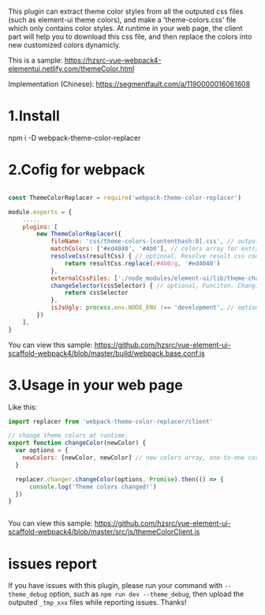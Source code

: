 This plugin can extract theme color styles from all the outputed css files (such as element-ui theme colors), and make a 'theme-colors.css' file which only contains color styles. At runtime in your web page, the client part will help you to download this css file, and then replace the colors into new customized colors dynamicly.

This is a sample:
https://hzsrc-vue-webpack4-elementui.netlify.com/themeColor.html

Implementation (Chinese):
https://segmentfault.com/a/1190000016061608

# 1.Install
npm i -D webpack-theme-color-replacer

# 2.Cofig for webpack

````js

const ThemeColorReplacer = require('webpack-theme-color-replacer')

module.exports = {
    .....
    plugins: [
        new ThemeColorReplacer({
            fileName: 'css/theme-colors-[contenthash:8].css', // output css file name, suport [contenthash] and [hash].
            matchColors: ['#ed4040', '#4b0'], // colors array for extracting css file
            resolveCss(resultCss) { // optional. Resolve result css code as you wish.
                return resultCss.replace(/#4b0/g, '#ed4040')
            },
            externalCssFiles: ['./node_modules/element-ui/lib/theme-chalk/index.css'], // optional, String or string array. Set external css files (such as cdn css) to extract colors.
            changeSelector(cssSelector) { // optional, Funciton. Changing css selectors, in order to raise css priority, to resolve lazy-loading problems.
                return cssSelector
            },
            isJsUgly: process.env.NODE_ENV !== 'development', // optional. Set to `true` if your js is uglified. Default is set by process.env.NODE_ENV.
        })
    ],
}
````

You can view this sample:
https://github.com/hzsrc/vue-element-ui-scaffold-webpack4/blob/master/build/webpack.base.conf.js

# 3.Usage in your web page
Like this:

````js
import replacer from 'webpack-theme-color-replacer/client'

// change theme colors at runtime.
export function changeColor(newColor) {
  var options = {
    newColors: [newColor, newColor] // new colors array, one-to-one corresponde with `matchColors`
  }

  replacer.changer.changeColor(options, Promise).then(() => {
      console.log('Theme colors changed!')
  })
}



````

You can view this sample:
https://github.com/hzsrc/vue-element-ui-scaffold-webpack4/blob/master/src/js/themeColorClient.js

# issues report
If you have issues with this plugin, please run your command with `--theme_debug` option, such as `npm run dev --theme_debug`, then upload the outputed `_tmp_xxx` files while reporting issues. Thanks!